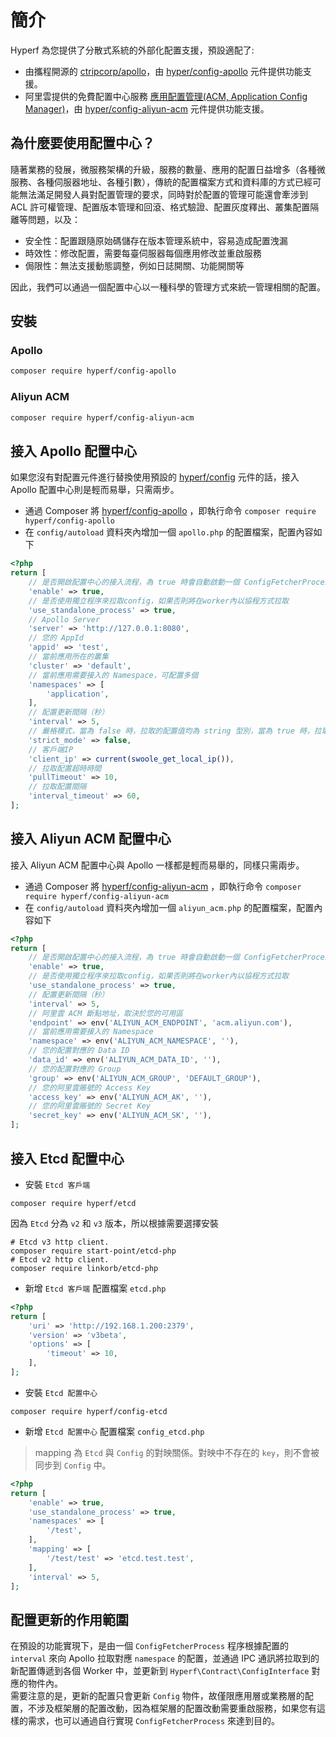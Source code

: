 # 簡介

Hyperf 為您提供了分散式系統的外部化配置支援，預設適配了:

- 由攜程開源的 [ctripcorp/apollo](https://github.com/ctripcorp/apollo)，由 [hyper/config-apollo](https://github.com/hyperf/config-apollo) 元件提供功能支援。
- 阿里雲提供的免費配置中心服務 [應用配置管理(ACM, Application Config Manager)](https://help.aliyun.com/product/59604.html)，由 [hyper/config-aliyun-acm](https://github.com/hyperf/config-aliyun-acm) 元件提供功能支援。

## 為什麼要使用配置中心？

隨著業務的發展，微服務架構的升級，服務的數量、應用的配置日益增多（各種微服務、各種伺服器地址、各種引數），傳統的配置檔案方式和資料庫的方式已經可能無法滿足開發人員對配置管理的要求，同時對於配置的管理可能還會牽涉到 ACL 許可權管理、配置版本管理和回滾、格式驗證、配置灰度釋出、叢集配置隔離等問題，以及：

- 安全性：配置跟隨原始碼儲存在版本管理系統中，容易造成配置洩漏
- 時效性：修改配置，需要每臺伺服器每個應用修改並重啟服務
- 侷限性：無法支援動態調整，例如日誌開關、功能開關等   

因此，我們可以通過一個配置中心以一種科學的管理方式來統一管理相關的配置。

## 安裝

### Apollo

```bash
composer require hyperf/config-apollo
```

### Aliyun ACM

```bash
composer require hyperf/config-aliyun-acm
```

## 接入 Apollo 配置中心

如果您沒有對配置元件進行替換使用預設的 [hyperf/config](https://github.com/hyperf/config) 元件的話，接入 Apollo 配置中心則是輕而易舉，只需兩步。
- 通過 Composer 將 [hyperf/config-apollo](https://github.com/hyperf/config-apollo) ，即執行命令 `composer require hyperf/config-apollo`
- 在 `config/autoload` 資料夾內增加一個 `apollo.php` 的配置檔案，配置內容如下

```php
<?php
return [
    // 是否開啟配置中心的接入流程，為 true 時會自動啟動一個 ConfigFetcherProcess 程序用於更新配置
    'enable' => true,
    // 是否使用獨立程序來拉取config，如果否則將在worker內以協程方式拉取
    'use_standalone_process' => true,
    // Apollo Server
    'server' => 'http://127.0.0.1:8080',
    // 您的 AppId
    'appid' => 'test',
    // 當前應用所在的叢集
    'cluster' => 'default',
    // 當前應用需要接入的 Namespace，可配置多個
    'namespaces' => [
        'application',
    ],
    // 配置更新間隔（秒）
    'interval' => 5,
    // 嚴格模式，當為 false 時，拉取的配置值均為 string 型別，當為 true 時，拉取的配置值會轉化為原配置值的資料型別
    'strict_mode' => false,
    // 客戶端IP
    'client_ip' => current(swoole_get_local_ip()),
    // 拉取配置超時時間
    'pullTimeout' => 10,
    // 拉取配置間隔
    'interval_timeout' => 60,
];
```

## 接入 Aliyun ACM 配置中心

接入 Aliyun ACM 配置中心與 Apollo 一樣都是輕而易舉的，同樣只需兩步。
- 通過 Composer 將 [hyperf/config-aliyun-acm](https://github.com/hyperf/config-aliyun-acm) ，即執行命令 `composer require hyperf/config-aliyun-acm`
- 在 `config/autoload` 資料夾內增加一個 `aliyun_acm.php` 的配置檔案，配置內容如下

```php
<?php
return [
    // 是否開啟配置中心的接入流程，為 true 時會自動啟動一個 ConfigFetcherProcess 程序用於更新配置
    'enable' => true,
    // 是否使用獨立程序來拉取config，如果否則將在worker內以協程方式拉取
    'use_standalone_process' => true,
    // 配置更新間隔（秒）
    'interval' => 5,
    // 阿里雲 ACM 斷點地址，取決於您的可用區
    'endpoint' => env('ALIYUN_ACM_ENDPOINT', 'acm.aliyun.com'),
    // 當前應用需要接入的 Namespace
    'namespace' => env('ALIYUN_ACM_NAMESPACE', ''),
    // 您的配置對應的 Data ID
    'data_id' => env('ALIYUN_ACM_DATA_ID', ''),
    // 您的配置對應的 Group
    'group' => env('ALIYUN_ACM_GROUP', 'DEFAULT_GROUP'),
    // 您的阿里雲賬號的 Access Key
    'access_key' => env('ALIYUN_ACM_AK', ''),
    // 您的阿里雲賬號的 Secret Key
    'secret_key' => env('ALIYUN_ACM_SK', ''),
];
```

## 接入 Etcd 配置中心

- 安裝 `Etcd 客戶端`

```
composer require hyperf/etcd
```

因為 `Etcd` 分為 `v2` 和 `v3` 版本，所以根據需要選擇安裝

```
# Etcd v3 http client.
composer require start-point/etcd-php
# Etcd v2 http client.
composer require linkorb/etcd-php
```

- 新增 `Etcd 客戶端` 配置檔案 `etcd.php`

```php
<?php
return [
    'uri' => 'http://192.168.1.200:2379',
    'version' => 'v3beta',
    'options' => [
        'timeout' => 10,
    ],
];
```

- 安裝 `Etcd 配置中心`

```
composer require hyperf/config-etcd
```

- 新增 `Etcd 配置中心` 配置檔案 `config_etcd.php`

> mapping 為 `Etcd` 與 `Config` 的對映關係。對映中不存在的 `key`，則不會被同步到 `Config` 中。

```php
<?php
return [
    'enable' => true,
    'use_standalone_process' => true,
    'namespaces' => [
        '/test',
    ],
    'mapping' => [
        '/test/test' => 'etcd.test.test',
    ],
    'interval' => 5,
];
```

## 配置更新的作用範圍

在預設的功能實現下，是由一個 `ConfigFetcherProcess` 程序根據配置的 `interval` 來向 Apollo 拉取對應 `namespace` 的配置，並通過 IPC 通訊將拉取到的新配置傳遞到各個 Worker 中，並更新到 `Hyperf\Contract\ConfigInterface` 對應的物件內。   
需要注意的是，更新的配置只會更新 `Config` 物件，故僅限應用層或業務層的配置，不涉及框架層的配置改動，因為框架層的配置改動需要重啟服務，如果您有這樣的需求，也可以通過自行實現 `ConfigFetcherProcess` 來達到目的。
